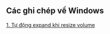 ## Các ghi chép về Windows
[1. Tự động expand khi resize volume](https://github.com/collyn/vmware/blob/master/Windows/auto-resize-volume-windows-partition.md)